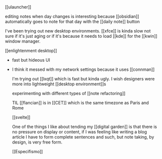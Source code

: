 [[ulauncher]]

editing notes when day changes is interesting because [[obsidian]] automatically goes to note for that day with the [[daily note]] button

I've been trying out new desktop environments. [[xfce]] is kinda slow not sure if it's just aging or if it's because it needs to load [[kde]] for the [[kwin]] window manager. 

[[enlightenment desktop]]

- fast but hideous UI
- I think it messed with my network settings because it uses [[connman]]
  
  
  I'm trying out [[lxqt]] which is fast but kinda ugly. I wish designers were more into lightweight [[desktop environment]]s
  
  experimenting with different types of [[note refactoring]]
  
  TIL [[flancian]] is in [[CET]] which is the same timezone as Paris and Rome
  
  [[svelte]]
  
  One of the things I like about tending my [[digital garden]] is that there is no pressure on display or content, if I was feeling like writing a blog article I have to form complete sentences and such, but note taking, by design, is very free form.
  
  
  [[Especifismo]]